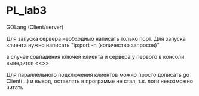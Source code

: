 # PL_lab3
GOLang (Client/server)

Для запуска сервера необходимо написать только порт.
Для запуска клиента нужно написать "ip:port -n (количество запросов)"

в случае совпадения ключей клиента и сервера у первого в консоли выведится <<<Key match>>>
  
Для параллельного подключения клиентов можно просто дописать go Client(...) и вывод, оставлять в программе не стал, т.к. логи невозможно читать
